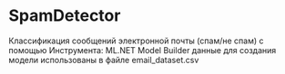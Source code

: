 # SpamDetector

Классификация сообщений электронной почты (спам/не спам) с помощью Инструмента: ML.NET Model Builder
данные для создания модели использованы в файле email_dataset.csv
